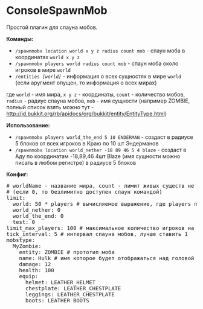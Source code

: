 ConsoleSpawnMob
===============

Простой плагин для спауна мобов.

<b>Команды:</b>
<ul>
<li><code>/spawnmobx location world x y z radius count mob</code> - спаун моба в координатах <code>world x y z</code></li>
<li><code>/spawnmobx players world radius count mob</code> - спаун моба около игроков в мире <code>world</code></li>
<li><code>/entities <i>[world]</i></code> - информация о всех сущностях в мире <code>world</code> (если аругмент опущен, то информация о всех мирах)</li>
</ul>

где <code>world</code> - имя мира, <code>x y z</code> - координаты, <code>count</code> - количество мобов,
<code>radius</code> - радиус спауна мобов,
<code>mob</code> - имя сущности (например ZOMBIE, полный список взять можно тут - http://jd.bukkit.org/rb/apidocs/org/bukkit/entity/EntityType.html)

<b>Использование:</b>
<ul>
<li><code>/spawnmobx players world_the_end 5 10 ENDERMAN</code> - создаст в радиусе 5 блоков от всех игроков в Краю по 10 шт Эндерманов</li>
<li><code>/spawnmobx location world_nether -18 89 46 5 4 blaze</code> - создаст в Аду по координатам -18,89,46 4шт Blaze (имя сущности можно писать в любом регистре) в радиусе 5 блоков</li>
</ul>

<b>Конфиг:</b>
<pre>
# worldName - название мира, count - лимит живых существ не включая игроков
# (если 0, то безлимитно доступен спаун командой)
limit:
  world: 50 * players # вычисляемое выражение, где players переменная с количеством игроков
  world_nether: 0
  world_the_end: 0
  test: 0
limit_max_players: 100 # максимальное количество игроков на сервере (цифра не ограничивает их, нужна для вычислений)
tick_interval: 5 # интервал спауна мобов, лучше ставить 1
mobstype:
  MyZombie:
    entity: ZOMBIE # прототип моба
    name: Hulk # имя которое будет отображаться над головой
    damage: 12
    health: 100
    equip:
      helmet: LEATHER_HELMET
      chestplate: LEATHER_CHESTPLATE
      leggings: LEATHER_CHESTPLATE
      boots: LEATHER_BOOTS
</pre>
